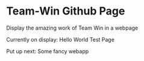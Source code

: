 # Team-Win Github Page
Display the amazing work of Team Win in a webpage


Currently on display: Hello World Test Page

Put up next: Some fancy webapp
